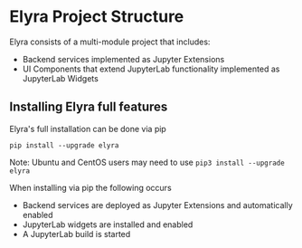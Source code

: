 <!--
{% comment %}
Copyright 2018-2020 IBM Corporation

Licensed under the Apache License, Version 2.0 (the "License");
you may not use this file except in compliance with the License.
You may obtain a copy of the License at

http://www.apache.org/licenses/LICENSE-2.0

Unless required by applicable law or agreed to in writing, software
distributed under the License is distributed on an "AS IS" BASIS,
WITHOUT WARRANTIES OR CONDITIONS OF ANY KIND, either express or implied.
See the License for the specific language governing permissions and
limitations under the License.
{% endcomment %}
-->
# Elyra Project Structure

Elyra consists of a multi-module project that includes:
* Backend services implemented as Jupyter Extensions
* UI Components that extend JupyterLab functionality implemented as JupyterLab Widgets

   
## Installing Elyra full features

Elyra's full installation can be done via pip

```
pip install --upgrade elyra
```
Note: Ubuntu and CentOS users may need to use `pip3 install --upgrade elyra`

When installing via pip the following occurs

* Backend services are deployed as Jupyter Extensions and automatically enabled
* JupyterLab widgets are installed and enabled
* A JupyterLab build is started 
